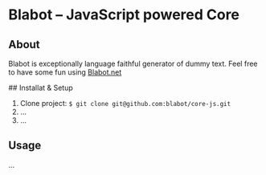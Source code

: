 # Blabot – JavaScript powered Core

## About
Blabot is exceptionally language faithful generator of dummy text. Feel free to have some fun using [Blabot.net](http://blabot.net)

## Installat & Setup

1. Clone project: `$ git clone git@github.com:blabot/core-js.git`
2. ...
3. ...

## Usage

...
